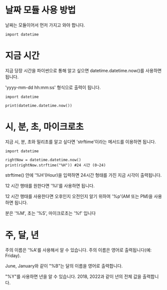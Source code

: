 # 날짜 모듈 사용 방법

날짜는 모듈이어서 먼저 가지고 와야 합니다.

```
import datetime
```

# 지금 시간

지금 당장 시간을 파이썬으로 통해 알고 싶으면 datetime.datetime.now()를 사용하면 됩니다.

'yyyy-mm-dd hh:mm:ss' 형식으로 출력이 됩니다.

```
import datetime

print(datetime.datetime.now())
```

# 시, 분, 초, 마이크로초

지금 시, 분, 초와 밀리초를 알고 싶다면 'strftime'이라는 메서드를 이용하면 됩니다.

```
import datetime

rightNow = datetime.datetime.now()
print(rightNow.strftime("%H")) #24 시간 (0~24)
```

strftime() 안에 '%H'(Hour)을 입력하면 24시간 형태를 가진 지금 시각이 출력됩니다.

12 시간 행태를 원한다면 '%I'를 사용하면 됩니다.

12 시간 행태를 사용한다면 오후인지 오전인지 알기 위하여 '%p'(AM 또는 PM)을 사용하면 됩니다.

분은 '%M', 초는 '%S', 마이크로초는 '%f' 입니다

# 주, 달, 년

주의 이름은 '%A'를 사용해서 알 수 있습니다. 주의 이름은 영어로 출력됩니다(예: Friday).

June, January와 같이 "%B"는 달의 이름을 영어로 출력합니다.

"%Y"를 사용하면 년을 알 수 있습니다. 2018, 2022과 같이 년의 전체 값을 출력합니다.
